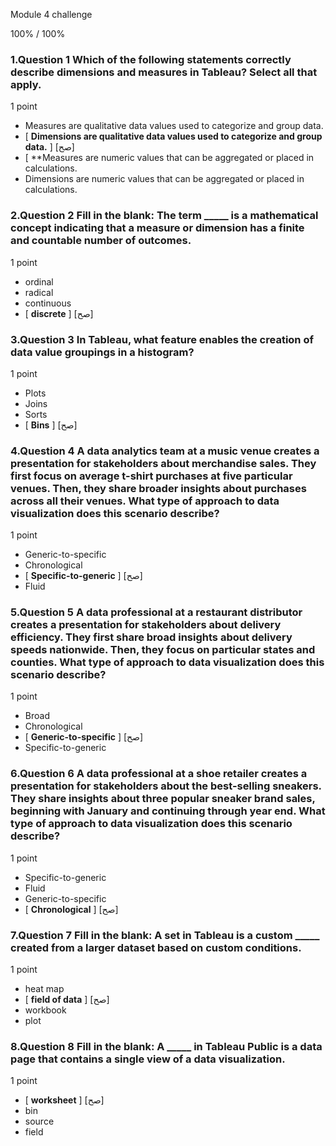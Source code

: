 Module 4 challenge



100% / 100%




### 1.Question 1 Which of the following statements correctly describe dimensions and measures in Tableau? Select all that apply.

1 point

* Measures are qualitative data values used to categorize and group data. 
* [ **Dimensions are qualitative data values used to categorize and group data.** ] [صح] 
* [ **Measures are numeric values that can be aggregated or placed in calculations. 
* Dimensions are numeric values that can be aggregated or placed in calculations. 



### 2.Question 2 Fill in the blank: The term _____ is a mathematical concept indicating that a measure or dimension has a finite and countable number of outcomes. 

1 point

* ordinal
* radical
* continuous
* [ **discrete** ] [صح]



### 3.Question 3 In Tableau, what feature enables the creation of data value groupings in a histogram?

1 point

* Plots
* Joins
* Sorts
* [ **Bins** ] [صح]



### 4.Question 4 A data analytics team at a music venue creates a presentation for stakeholders about merchandise sales. They first focus on average t-shirt purchases at five particular venues. Then, they share broader insights about purchases across all their venues. What type of approach to data visualization does this scenario describe?

1 point

* Generic-to-specific
* Chronological 
* [ **Specific-to-generic** ] [صح]
* Fluid



### 5.Question 5 A data professional at a restaurant distributor creates a presentation for stakeholders about delivery efficiency. They first share broad insights about delivery speeds nationwide. Then, they focus on particular states and counties. What type of approach to data visualization does this scenario describe?

1 point

* Broad
* Chronological
* [ **Generic-to-specific** ] [صح]
* Specific-to-generic



### 6.Question 6 A data professional at a shoe retailer creates a presentation for stakeholders about the best-selling sneakers. They share insights about three popular sneaker brand sales, beginning with January and continuing through year end. What type of approach to data visualization does this scenario describe?

1 point

* Specific-to-generic
* Fluid
* Generic-to-specific
* [ **Chronological** ] [صح]



### 7.Question 7 Fill in the blank: A set in Tableau is a custom _____ created from a larger dataset based on custom conditions. 

1 point

* heat map
* [ **field of data** ] [صح]
* workbook
* plot



### 8.Question 8 Fill in the blank: A _____ in Tableau Public is a data page that contains a single view of a data visualization. 

1 point

* [ **worksheet** ] [صح]
* bin
* source
* field









